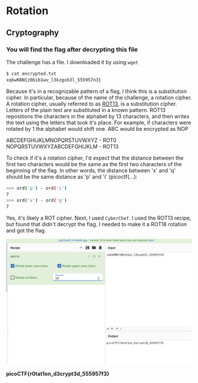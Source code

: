 # Rotation

## Cryptography

### You will find the flag after decrypting this file

The challenge has a file.  I downloaded it by using `wget`

```sh
$ cat encrypted.txt 
xqkwKBN{z0bib1wv_l3kzgxb3l_555957n3}
```

Because it's in a recognizable pattern of a flag, I think this is a substitution cipher. In particular, because of the name of the challenge, a rotation cipher.  A rotation cipher, usually referred to as [ROT13](https://en.wikipedia.org/wiki/ROT13), is a substitution cipher.  Letters of the plain text are substituted in a known pattern.  ROT13 repositions the characters in the alphabet by 13 characters, and then writes the text using the letters that took it's place.  For example, if characters were rotated by 1 the alphabet would shift one.  ABC would be encrypted as NOP

ABCDEFGHIJKLMNOPQRSTUVWXYZ - ROT0
NOPQRSTUVWXYZABCDEFGHIJKLM - ROT13

To check if it's a rotation cipher, I'd expect that the distance between the first two characters would be the same as the first two characters of the beginning of the flag.  In other words, the distance between 'x' and 'q' should be the same distance as 'p' and 'i' (picoctf{...):

```sh
>>> ord('p') - ord('i')
7
>>> ord('x') - ord('q')
7
```

Yes, it's likely a ROT cipher.  Next, I used `CyberChef`.  I used the ROT13 recipe, but found that didn't decrypt the flag.  I needed to make it a ROT18 rotation and got the flag.

![cyberchef](./rotation_rot.png)

**picoCTF{r0tat1on_d3crypt3d_555957f3}**
